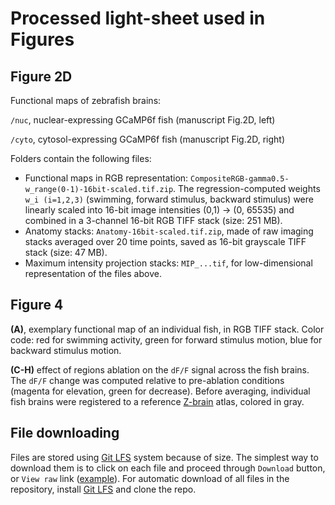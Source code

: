 # Processed light-sheet used in Figures

## Figure 2D
Functional maps of zebrafish brains: 

`/nuc`, nuclear-expressing GCaMP6f fish (manuscript Fig.2D, left)

`/cyto`, cytosol-expressing GCaMP6f fish (manuscript Fig.2D, right)

Folders contain the following files:
  * Functional maps in RGB representation: `CompositeRGB-gamma0.5-w_range(0-1)-16bit-scaled.tif.zip`. The regression-computed weights `w_i (i=1,2,3)` (swimming, forward stimulus, backward stimulus) were linearly scaled into 16-bit image intensities (0,1) -> (0, 65535) and combined in a 3-channel 16-bit RGB TIFF stack (size: 251 MB).
  * Anatomy stacks: `Anatomy-16bit-scaled.tif.zip`, made of raw imaging stacks averaged over 20 time points, saved as 16-bit grayscale TIFF stack (size: 47 MB).
  * Maximum intensity projection stacks: `MIP_...tif`, for low-dimensional representation of the files above.

## Figure 4
**(A)**, exemplary functional map of an individual fish, in RGB TIFF stack. Color code: red for swimming activity, green for forward stimulus motion, blue for backward stimulus motion.

**(C-H)** effect of regions ablation on the `dF/F` signal across the fish brains. The `dF/F` change was computed relative to pre-ablation conditions (magenta for elevation, green for decrease). Before averaging, individual fish brains were registered to a reference [Z-brain](http://engertlab.fas.harvard.edu/Z-Brain/#/home) atlas, colored in gray.

## File downloading
Files are stored using [Git LFS](https://git-lfs.github.com/) system because of size. The simplest way to download them is to click on each file and proceed through `Download` button, or `View raw` link ([example](https://github.com/optofish-paper/FigData/blob/master/Fig2D/nuc/MIP_CompositeRGB-w_max0p46.tif)). For automatic download of all files in the repository, install [Git LFS](https://git-lfs.github.com/) and clone the repo.
